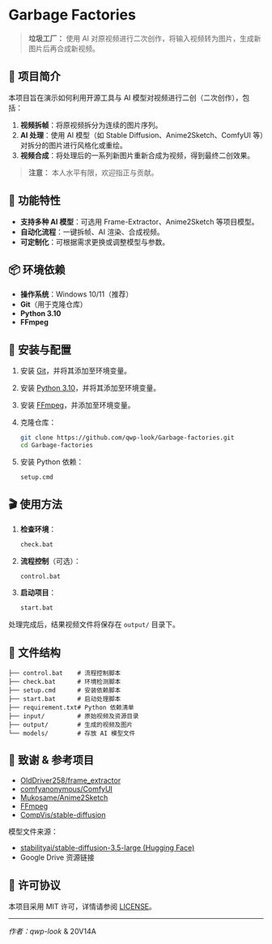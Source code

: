 # Garbage Factories

> **垃圾工厂：** 使用 AI 对原视频进行二次创作，将输入视频转为图片，生成新图片后再合成新视频。

## 📖 项目简介

本项目旨在演示如何利用开源工具与 AI 模型对视频进行二创（二次创作），包括：

1. **视频拆帧**：将原视频拆分为连续的图片序列。
2. **AI 处理**：使用 AI 模型（如 Stable Diffusion、Anime2Sketch、ComfyUI 等）对拆分的图片进行风格化或重绘。
3. **视频合成**：将处理后的一系列新图片重新合成为视频，得到最终二创效果。

> **注意：** 本人水平有限，欢迎指正与贡献。

## 🚀 功能特性

* **支持多种 AI 模型**：可选用 Frame-Extractor、Anime2Sketch 等项目模型。
* **自动化流程**：一键拆帧、AI 渲染、合成视频。
* **可定制化**：可根据需求更换或调整模型与参数。

## 📦 环境依赖

* **操作系统**：Windows 10/11（推荐）
* **Git**（用于克隆仓库）
* **Python 3.10**
* **FFmpeg**

## 🔧 安装与配置

1. 安装 [Git](https://git-scm.com/book/zh/v2/起步-安装-Git)，并将其添加至环境变量。
2. 安装 [Python 3.10](https://www.python.org/downloads/release/python-3100/)，并将其添加至环境变量。
3. 安装 [FFmpeg](https://ffmpeg.org/download.html)，并添加至环境变量。
4. 克隆仓库：

   ```bash
   git clone https://github.com/qwp-look/Garbage-factories.git
   cd Garbage-factories
   ```
5. 安装 Python 依赖：

   ```bash
   setup.cmd
   ```

## 🎬 使用方法

1. **检查环境**：

   ```bash
   check.bat
   ```
2. **流程控制**（可选）：

   ```bash
   control.bat
   ```
3. **启动项目**：

   ```bash
   start.bat
   ```

处理完成后，结果视频文件将保存在 `output/` 目录下。

## 📂 文件结构

```
├── control.bat    # 流程控制脚本
├── check.bat      # 环境检测脚本
├── setup.cmd      # 安装依赖脚本
├── start.bat      # 启动处理脚本
├── requirement.txt# Python 依赖清单
├── input/         # 原始视频及资源目录
├── output/        # 生成的视频及图片
└── models/        # 存放 AI 模型文件
```

## 🤝 致谢 & 参考项目

* [OldDriver258/frame\_extractor](https://github.com/OldDriver258/frame_extractor)
* [comfyanonymous/ComfyUI](https://github.com/comfyanonymous/ComfyUI)
* [Mukosame/Anime2Sketch](https://github.com/Mukosame/Anime2Sketch)
* [FFmpeg](https://github.com/FFmpeg/FFmpeg)
* [CompVis/stable-diffusion](https://github.com/CompVis/stable-diffusion)

模型文件来源：

* [stabilityai/stable-diffusion-3.5-large (Hugging Face)](https://huggingface.co/stabilityai/stable-diffusion-3.5-large)
* Google Drive 资源链接

## 📄 许可协议

本项目采用 MIT 许可，详情请参阅 [LICENSE](LICENSE)。

---

*作者：qwp-look* & 20V14A
